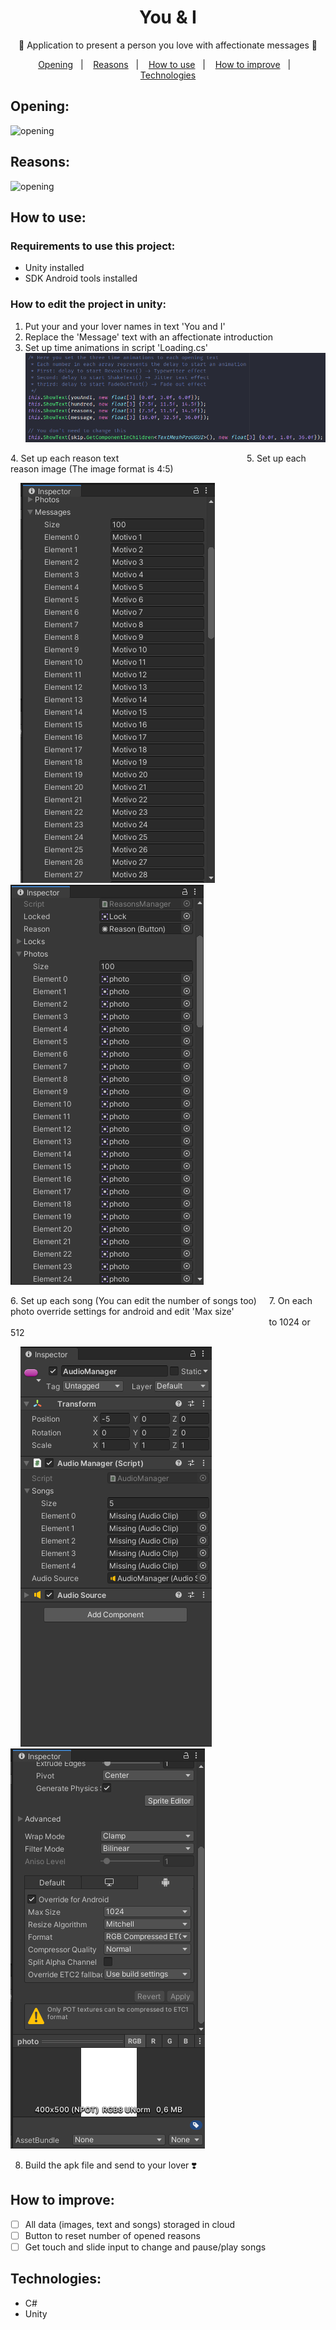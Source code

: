 # <h1 align="center">You & I</h1>
<p align="center">💞️ Application to present a person you love with affectionate messages 💞️</p>

<p align="center">
  <a href="#opening">Opening</a>&nbsp;&nbsp;&nbsp;|&nbsp;&nbsp;&nbsp;
  <a href="#reasons">Reasons</a>&nbsp;&nbsp;&nbsp;|&nbsp;&nbsp;&nbsp;
  <a href="#how-to-use">How to use</a>&nbsp;&nbsp;&nbsp;|&nbsp;&nbsp;&nbsp;
  <a href="#how-to-improve">How to improve</a>&nbsp;&nbsp;&nbsp;|&nbsp;&nbsp;&nbsp;
  <a href="#technologies">Technologies</a>
</p>

## Opening:
![opening](./README/Opening.gif)

## Reasons:
![opening](./README/Reasons.gif)

## How to use:

### Requirements to use this project:
  - Unity installed
  - SDK Android tools installed

### How to edit the project in unity:
  1. Put your and your lover names in text 'You and I'
  2. Replace the 'Message' text with an affectionate introduction
  3. Set up time animations in script 'Loading.cs'
    <img alt="script" src="./README/loading.png">

  <p>
    4. Set up each reason text&nbsp;&nbsp;&nbsp;&nbsp;&nbsp;&nbsp;&nbsp;&nbsp;&nbsp;&nbsp;&nbsp;&nbsp;&nbsp;&nbsp;&nbsp;&nbsp;&nbsp;&nbsp;&nbsp;&nbsp;&nbsp;&nbsp;&nbsp;&nbsp;&nbsp;&nbsp;&nbsp;&nbsp;&nbsp;&nbsp;&nbsp;&nbsp;&nbsp;&nbsp;&nbsp;&nbsp;&nbsp;&nbsp;&nbsp;&nbsp;&nbsp;&nbsp;&nbsp;&nbsp;&nbsp;&nbsp;&nbsp;&nbsp;&nbsp;&nbsp;&nbsp;
    5. Set up each reason image (The image format is 4:5)
  </p>

  <p>
    &nbsp;&nbsp;&nbsp;&nbsp;<img alt="inspector-reasons" src="./README/reasons.png">&nbsp;&nbsp;&nbsp;&nbsp;&nbsp;&nbsp;&nbsp;&nbsp;&nbsp;&nbsp;&nbsp;&nbsp;&nbsp;&nbsp;&nbsp;&nbsp;&nbsp;&nbsp;&nbsp;&nbsp;&nbsp;&nbsp;&nbsp;&nbsp;&nbsp;&nbsp;&nbsp;&nbsp;&nbsp;
    <img alt="inspector-photos" src="./README/photos.png">
  </p>
  
  <p>
    6. Set up each song (You can edit the number of songs too)&nbsp;&nbsp;&nbsp;&nbsp;
    7. On each photo override settings for android and edit 'Max size' &nbsp;&nbsp;&nbsp;&nbsp;&nbsp;&nbsp;&nbsp;&nbsp;&nbsp;&nbsp;&nbsp;&nbsp;&nbsp;&nbsp;&nbsp;&nbsp;&nbsp;&nbsp;&nbsp;&nbsp;&nbsp;&nbsp;&nbsp;&nbsp;&nbsp;&nbsp;&nbsp;&nbsp;&nbsp;&nbsp;&nbsp;&nbsp;&nbsp;&nbsp;&nbsp;&nbsp;&nbsp;&nbsp;&nbsp;&nbsp;&nbsp;&nbsp;&nbsp;&nbsp;&nbsp;&nbsp;&nbsp;&nbsp;&nbsp;&nbsp;&nbsp;&nbsp;&nbsp;&nbsp;&nbsp;&nbsp;&nbsp;&nbsp;&nbsp;&nbsp;&nbsp;&nbsp;&nbsp;&nbsp;&nbsp;&nbsp;&nbsp;&nbsp;&nbsp;&nbsp;&nbsp;&nbsp;&nbsp;&nbsp;&nbsp;&nbsp;&nbsp;&nbsp;&nbsp;&nbsp;&nbsp;&nbsp;&nbsp;&nbsp;&nbsp;&nbsp;&nbsp;&nbsp;&nbsp;&nbsp;&nbsp;&nbsp;&nbsp;&nbsp;&nbsp;&nbsp;&nbsp;&nbsp;&nbsp;&nbsp;&nbsp;&nbsp;&nbsp;&nbsp; to 1024 or 512
  </p>
  
  <p>
    &nbsp;&nbsp;&nbsp;&nbsp;<img alt="inspector-songs" src="./README/songs.png">&nbsp;&nbsp;&nbsp;&nbsp;&nbsp;&nbsp;&nbsp;&nbsp;&nbsp;&nbsp;&nbsp;&nbsp;&nbsp;&nbsp;&nbsp;&nbsp;&nbsp;&nbsp;&nbsp;&nbsp;&nbsp;&nbsp;&nbsp;&nbsp;&nbsp;&nbsp;&nbsp;&nbsp;&nbsp;&nbsp;&nbsp;&nbsp;&nbsp;&nbsp;
    <img alt="photo-settings" src="./README/photo-settings.png"><br/>
  </p>
  
  8. Build the apk file and send to your lover ❣️

## How to improve:
  - [ ] All data (images, text and songs) storaged in cloud
  - [ ] Button to reset number of opened reasons
  - [ ] Get touch and slide input to change and pause/play songs

## Technologies:
  - C#
  - Unity
